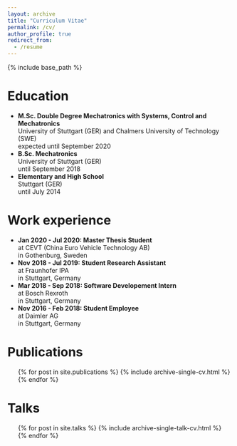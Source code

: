 ```yaml
---
layout: archive
title: "Curriculum Vitae"
permalink: /cv/
author_profile: true
redirect_from:
  - /resume
---
```


{% include base_path %}

Education
======
* **M.Sc. Double Degree Mechatronics with Systems, Control and Mechatronics**  
University of Stuttgart (GER) and Chalmers University of Technology (SWE)  
expected until September 2020
* **B.Sc. Mechatronics**  
University of Stuttgart (GER)  
until September 2018
* **Elementary and High School**  
Stuttgart (GER)  
until July 2014

Work experience
======
* **Jan 2020 - Jul 2020: Master Thesis Student**  
  at CEVT (China Euro Vehicle Technology AB)  
  in Gothenburg, Sweden  
* **Nov 2018 - Jul 2019: Student Research Assistant**  
  at Fraunhofer IPA  
  in Stuttgart, Germany  
* **Mar 2018 - Sep 2018: Software Developement Intern**  
  at Bosch Rexroth  
  in Stuttgart, Germany  
* **Nov 2016 - Feb 2018: Student Employee**  
  at Daimler AG  
  in Stuttgart, Germany  

# Publications
  <ul>{% for post in site.publications %}
    {% include archive-single-cv.html %}
  {% endfor %}</ul>
  
# Talks
  <ul>{% for post in site.talks %}
    {% include archive-single-talk-cv.html %}
  {% endfor %}</ul>